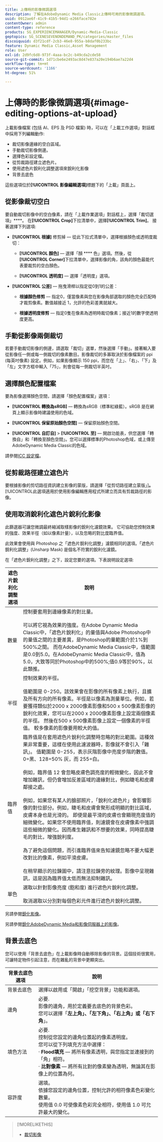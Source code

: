 ```yaml
---
title: 上傳時的影像微調選項
description: 了解在AdobeDynamic Media Classic上傳時可用的影像微調選項。
uuid: 0912ae6f-41c9-41b5-94d1-e266face782e
contentOwner: admin
content-type: reference
products: SG_EXPERIENCEMANAGER/Dynamic-Media-Classic
geptopics: SG_SCENESEVENONDEMAND_PK/categories/master_files
discoiquuid: d3f21cdf-2cb3-46e8-955a-b8daf0b233bc
feature: Dynamic Media Classic,Asset Management
role: User
exl-id: 2d9fc6d8-973f-4aaa-bc2c-b49cda2cde58
source-git-commit: 1d71cbe6e2493ac8d47e837a20e194b6ae7a22d4
workflow-type: tm+mt
source-wordcount: '1166'
ht-degree: 51%

---
```


# 上傳時的影像微調選項{#image-editing-options-at-upload}

上載影像檔案 (包括 AI、EPS 及 PSD 檔案) 時，可以在「上載工作選項」對話框中採用下列編輯動作:

* 裁切影像邊緣的空白區域。
* 手動裁切影像側邊。
* 選擇色彩設定檔。
* 從剪裁路徑建立遮色片。
* 使用遮色片銳利化調整選項來銳利化影像
* 背景去底色

這些選項位於&#x200B;**[!UICONTROL 影像編輯選項]**&#x200B;標題下的「上載」頁面上。

## 從影像裁切空白

要自動裁切影像中的空白像素，請在「上載作業選項」對話框上，選擇「裁切選項」****。 在&#x200B;**[!UICONTROL Crop]**&#x200B;下拉清單中，選擇&#x200B;**[!UICONTROL Trim]**。 接著選擇下列選項:

* **[!UICONTROL 根據]** 修剪掉 — 從此下拉式清單中，選擇根據顏色或透明度裁切：

   * **[!UICONTROL 顏色]**  — 選擇「顏 **** 色」選項。然後，從&#x200B;**[!UICONTROL Corner]**&#x200B;下拉清單中，選擇影像的角，該角的顏色最能代表要裁剪的空白顏色。

   * **[!UICONTROL 透明度]**  — 選擇「透明度」選項。

* **[!UICONTROL 公差]**  — 拖曳滑桿以指定從0到1的公差：

   * **根據顏色修剪**  — 指定0，僅當像素與您在影像角部選取的顏色完全匹配時才裁剪像素。數值越接近 1，允許的色彩差異就越大。

   * **根據透明度修剪**  — 指定0隻在像素為透明時裁切像素；接近1的數字使透明度更高。

## 手動從影像兩側裁切

若要手動裁切影像的側邊，請選取「裁切」選單，然後選擇「手動」。接著輸入要從影像任一側或每一側裁切的像素數目。影像裁切的多寡取決於影像檔案的 ppi (每英吋像素) 設定。例如，如果影像顯示 150 ppi，而您在「上」、「右」、「下」及「左」文字方框中輸入「75」，則會從每一側裁切半英吋。

## 選擇顏色配置檔案

要為影像選擇顏色空間，請選擇「顏色配置檔案」選項：

* **[!UICONTROL 轉換為sRGB]**  — 轉換為sRGB（標準紅綠藍）。sRGB 是在網頁上顯示影像時建議使用的色域。

* **[!UICONTROL 保留原始顏色空間]**  — 保留原始顏色空間。

* **[!UICONTROL 自訂自]**  >  **[!UICONTROL 至]**  — 開啟功能表，供您選擇「轉換自」和「轉換至顏色空間」。您可以選擇標準的Photoshop色域，或上傳至AdobeDynamic Media Classic的色域。

請參閱[ICC 設定檔](icc-profiles.md#icc_profiles)。

## 從剪裁路徑建立遮色片

要根據影像的剪切路徑資訊建立影像的蒙版，請選擇「從剪切路徑建立蒙版」]**。**[!UICONTROL &#x200B;此選項適用於使用影像編輯應用程式所建立而具有剪裁路徑的影像。

## 使用取消銳利化遮色片銳利化影像

此篩選器可讓您微調最終縮減取樣影像的銳利化濾鏡效果。 它可協助您控制效果的強度、效果半徑（如以像素計量），以及忽略的對比度臨界值。

此效果會使用與 Photoshop 之「遮色片銳利化調整」濾鏡相同的選項。「遮色片銳利化調整」(Unsharp Mask) 是個名不符實的銳利化濾鏡。

在「遮色片銳利化調整」之下，設定您要的選項。下表說明設定選項: 

| 遮色片銳利化調整選項 | 說明 |
| --- | --- |
| 數量 | 控制要套用到邊緣像素的對比量。<br><br>可以將它視為效果的強度。在Adobe Dynamic Media Classic中，「遮色片銳利化」的量值與Adobe Photoshop中的量值之間的主要差異，是Photoshop的量範圍介於1%到500%之間。 而在AdobeDynamic Media Classic中，值範圍是0.0到5.0。在AdobeDynamic Media Classic中，值為5.0，大致等同於Photoshop中的500%;值0.9等於90%，以此類推。 |
| 半徑 | 控制效果的半徑。<br><br>值範圍是 0-250。該效果會在影像的所有像素上執行，且擴及所有方向的所有像素。半徑是以像素為測量單位。例如，若要獲得類似於2000 x 2000像素影像和500 x 500像素影像的銳利化效果，您可以在2000 x 2000像素影像上設定兩個像素的半徑。 然後在500 x 500像素影像上設定一個像素的半徑值。 較多像素的影像要用較大的值。 |
| 臨界值 | 臨界值是在套用遮色片銳利化調整時忽略的對比範圍。這種效果非常重要，這樣在使用此濾波器時，影像就不會引入「雜訊」。 值範圍是 0-255，表示灰階影像中亮度步階的數值。0=黑、128=50% 灰，而 255=白。<br><br>例如，臨界值 12 會忽略皮膚色調亮度的輕微變化，因此不會增加雜訊，但仍會增加反差區域的邊緣對比，例如睫毛和皮膚鄰接之處。<br><br>例如，如果您有某人的臉部照片，「銳利化遮色片」會影響影像的對位部分。例如，睫毛和皮膚會聚形成明顯的對比區域，皮膚本身也是光滑的。 即使是最平滑的皮膚也會顯現亮度值的細微變化。如果您不使用臨界值，則濾鏡會在皮膚像素中強調這些細微的變化。因而產生雜訊和不想要的效果，同時提高睫毛的對比，增強銳利度。<br><br>為了避免這個問題，而引進臨界值來告知濾鏡忽略不要大幅更改對比的像素，例如平滑皮膚。<br><br>在稍早顯示的拉鍊圖中，請注意拉鍊旁的紋理。影像中呈現雜訊，這是因為臨界值太低而無法抑制雜訊。 |
| 單色 | 選取以針對影像亮度 (飽和度) 進行遮色片銳利化調整。<br><br>取消選取以分別對每個色彩元件進行遮色片銳利化調整。 |

另請參閱[銳化影像](sharpening-image.md#sharpening_an_image)。

另請參閱[銳化AdobeDynamic Media和影像伺服器上的影像](/help/assets/s7_sharpening_images.pdf)。

## 背景去底色

您可以使用「背景去底色」在上載影像時自動移除影像的背景。這個技術很實用，可讓特定物件引起注意，而在雜亂的背景中更顯突出。

| 背景去底色選項 | 說明 |
| --- | --- |
| 背景去底色 | 選擇以啟用或「開啟」「挖空背景」功能和選項。 |
| 邊角 | 必要.<br>影像的邊角，用於定義要去底色的背景色彩。<br>您可以選擇「<b>左上角」、「左下角」、「右上角」或「右下角</b>」。 |
| 填色方法 | 必要. <br>控制從您設定的邊角位置起的像素透明度。<br>您可以從下列填充方法中選擇： <br>·  <b>Flood填充</b>  — 將所有像素透明，與您指定並連接到的「角」相符。<br>· <b>比對像素</b>  — 將所有比對的像素變為透明，無論其在影像上的位置為何。 |
| 容許度 | 選填。<br>依據您設定的邊角位置，控制允許的相符像素色彩變化數量。<br>使用值 0.0 可使像素色彩完全相符，使用值 1.0 可允許最大的變化。 |

>[!MORELIKETHIS]
>
>* [裁切影像](cropping-image.md#cropping_an_image)

